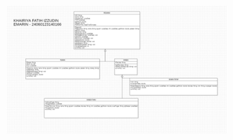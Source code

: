 


![DIAGRAM CLASS ](https://github.com/Tesion1121/PBO/blob/main/praktikum4/tugas/Screenshot%202025-03-17%20222124.png?raw=true)

